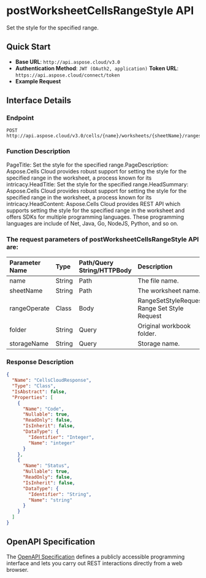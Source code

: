 # **postWorksheetCellsRangeStyle API**

Set the style for the specified range. 

## **Quick Start**

- **Base URL**: `http://api.aspose.cloud/v3.0`
- **Authentication Method**: `JWT (OAuth2, application)`  **Token URL**: `https://api.aspose.cloud/connect/token`
- **Example Request** 
<script src="https://gist.github.com/aspose-cells-cloud-gists/8a5b324fdf3e574dbd747c1a1e24b05d.js?file=Example30_PostWorksheetCellsRangeStyle.cs"></script>

## **Interface Details**

### **Endpoint** 

```
POST http://api.aspose.cloud/v3.0/cells/{name}/worksheets/{sheetName}/ranges/style
```

### **Function Description**
PageTitle: Set the style for the specified range.PageDescription: Aspose.Cells Cloud provides robust support for setting the style for the specified range in the worksheet, a process known for its intricacy.HeadTitle: Set the style for the specified range.HeadSummary: Aspose.Cells Cloud provides robust support for setting the style for the specified range in the worksheet, a process known for its intricacy.HeadContent: Aspose.Cells Cloud provides REST API which supports setting the style for the specified range in the worksheet and offers SDKs for multiple programming languages. These programming languages are include of Net, Java, Go, NodeJS, Python, and so on.

### The request parameters of **postWorksheetCellsRangeStyle** API are: 

| Parameter Name | Type | Path/Query String/HTTPBody | Description | 
| :- | :- | :- |:- | 
|name|String|Path|The file name.|
|sheetName|String|Path|The worksheet name.|
|rangeOperate|Class|Body|RangeSetStyleRequest Range Set Style Request |
|folder|String|Query|Original workbook folder.|
|storageName|String|Query|Storage name.|


### **Response Description**
```json
{
  "Name": "CellsCloudResponse",
  "Type": "Class",
  "IsAbstract": false,
  "Properties": [
    {
      "Name": "Code",
      "Nullable": true,
      "ReadOnly": false,
      "IsInherit": false,
      "DataType": {
        "Identifier": "Integer",
        "Name": "integer"
      }
    },
    {
      "Name": "Status",
      "Nullable": true,
      "ReadOnly": false,
      "IsInherit": false,
      "DataType": {
        "Identifier": "String",
        "Name": "string"
      }
    }
  ]
}
```

## OpenAPI Specification

The [OpenAPI Specification](https://reference.aspose.cloud/cells/#/RangesController/PostWorksheetCellsRangeStyle) defines a publicly accessible programming interface and lets you carry out REST interactions directly from a web browser.

